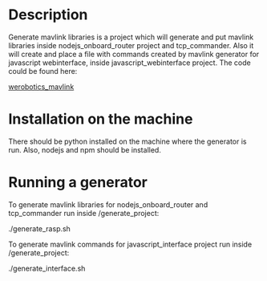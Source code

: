 

 # Description
 Generate mavlink libraries is a project which will generate and put mavlink libraries inside nodejs_onboard_router project and tcp_commander. Also it will create and place a file with commands created by mavlink generator for javascript webinterface, inside javascript_webinterface project. The code could be found here:
 
<a href="https://github.com/WeRobotics/mavlink">werobotics_mavlink</a>

 # Installation on the machine

There should be python installed on the machine where the generator is run. Also, nodejs and npm should be installed. 

# Running a generator

To generate mavlink libraries for nodejs_onboard_router and tcp_commander run inside /generate_project:

./generate_rasp.sh

To generate mavlink commands for javascript_interface project run inside /generate_project:

./generate_interface.sh











